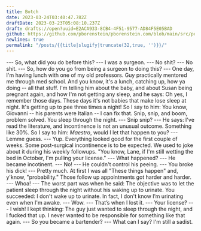 ```yaml
---
title: Botch
date: 2023-03-24T03:40:47.782Z
draftDate: 2023-03-23T05:08:10.237Z
draft: drafts://open?uuid=E2ACA933-8CB4-4F51-9577-AD84F5E05BAD
github: https://github.com/pborenstein/pborenstein.com/blob/main/src/posts/e2aca933-8cb4-4f51-9577-ad84f5e05bad.md
newlines: true
permalink: "/posts/{{title|slugify|truncate(32,true, '')}}/"
---
```

--- So, what did you do before this?
--- I was a surgeon. 
--- No shit?
--- No shit.
--- So, how do you go from being a surgeon to doing this?
--- One day, I'm having lunch with one of my old professors. Guy practically mentored me through med school. And you know, it's a lunch, catching up, how ya doing -- all that stuff. I'm telling him about the baby, and about Susan being pregnant again, and how I'm not getting any sleep, and he says: Oh yes, I remember those days. These days it's not babies that make lose sleep at night. It's getting up to pee three times a night! So I say to him: You know, Giovanni -- his parents were Italian -- I can fix that. Snip, snip, and boom, problem solved. You sleep through the night.
--- Snip snip?
--- He says: I've read the literature, and incontinence is not an unusual outcome. Something like 30%. So I say to him: _Maestro_, would I let that happen to you?
--- Lemme guess. 
--- Yup. Everything looked good for the first couple of weeks. Some post-surgical incontinence is to be expected. We used to joke about it during his weekly followups. "You know, Lane, if I'm still wetting the bed in October, I'm pulling your license."
--- What happened?
--- He became incotinent.
--- No!
--- He couldn't control his peeing. 
--- You broke his dick!
--- Pretty much. At first I was all "These things happen" and, y'know, "probability." Those follow up appointments got harder and harder.
---  Whoa!
--- The worst part was when he said: The objective was to let the patient sleep through the night without his waking up to urinate. You succeeded: I don't wake up to urinate. In fact, I don't know I’m urinating even when I'm awake.
--- Wow.
--- That’s when I lost it. 
--- Your license?
--- I wish! I kept thinking: The guy just wanted to sleep through the night, and I fucked that up. I never wanted to be responsible for something like that again.
--- So you became a bartender?
--- What can I say? I'm still a sadist.
